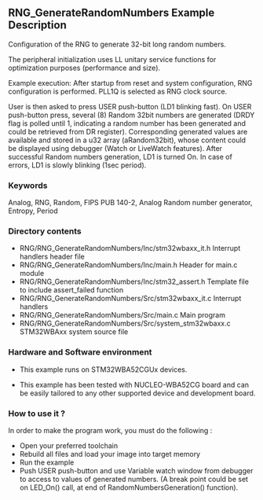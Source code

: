 ## <b>RNG_GenerateRandomNumbers Example Description</b>

Configuration of the RNG to generate 32-bit long random numbers.

The peripheral initialization uses LL unitary service
functions for optimization purposes (performance and size).

Example execution:
After startup from reset and system configuration, RNG configuration is performed.
PLL1Q  is selected as RNG clock source.

User is then asked to press USER push-button (LD1 blinking fast).
On USER push-button press, several (8) Random 32bit numbers are generated
(DRDY flag is polled until 1, indicating a random number has been generated and could be retrieved from DR register).
Corresponding generated values are available and stored in a u32 array (aRandom32bit),
whose content could be displayed using debugger (Watch or LiveWatch features).
After successful Random numbers generation, LD1 is turned On.
In case of errors, LD1 is slowly blinking (1sec period).

### <b>Keywords</b>

Analog, RNG, Random, FIPS PUB 140-2, Analog Random number generator, Entropy, Period


### <b>Directory contents</b>

  - RNG/RNG_GenerateRandomNumbers/Inc/stm32wbaxx_it.h          Interrupt handlers header file
  - RNG/RNG_GenerateRandomNumbers/Inc/main.h                   Header for main.c module
  - RNG/RNG_GenerateRandomNumbers/Inc/stm32_assert.h           Template file to include assert_failed function
  - RNG/RNG_GenerateRandomNumbers/Src/stm32wbaxx_it.c          Interrupt handlers
  - RNG/RNG_GenerateRandomNumbers/Src/main.c                   Main program
  - RNG/RNG_GenerateRandomNumbers/Src/system_stm32wbaxx.c      STM32WBAxx system source file


### <b>Hardware and Software environment</b> 

  - This example runs on STM32WBA52CGUx devices.

  - This example has been tested with NUCLEO-WBA52CG board and can be
    easily tailored to any other supported device and development board.

### <b>How to use it ?</b>

In order to make the program work, you must do the following :

 - Open your preferred toolchain
 - Rebuild all files and load your image into target memory
 - Run the example
 - Push USER push-button and use Variable watch window from debugger to access to values of generated numbers.
   (A break point could be set on LED_On() call, at end of RandomNumbersGeneration() function).
